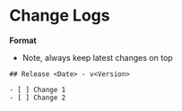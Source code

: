 # Change Logs

**Format**

* Note, always keep latest changes on top

```
## Release <Date> - v<Version>

- [ ] Change 1
- [ ] Change 2

```

